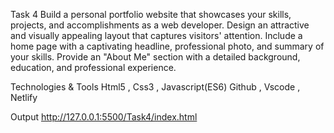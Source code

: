 Task 4
Build a personal portfolio website that showcases your skills, projects, and accomplishments as a web developer. Design an attractive and visually appealing layout that captures visitors' attention. Include a home page with a captivating headline, professional photo, and summary of your skills. Provide an "About Me" section with a detailed background, education, and professional experience.


Technologies & Tools
Html5 , Css3 , Javascript(ES6)
Github , Vscode , Netlify

Output
http://127.0.0.1:5500/Task4/index.html
